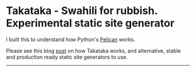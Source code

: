 # Takataka - Swahili for rubbish. Experimental static site generator

I built this to understand how Python's [Pelican](https://github.com/getpelican) works.

Please see this blog [post](http://mawuli.me/posts/2013/Apr/13/why-so-many-static-site-generators/) on how Takataka works, and alternative, stable and production ready
 static site generators to use.


--------------------------------------------------------------------




